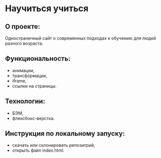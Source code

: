 # Научиться учиться

## О проекте:

Одностраничный сайт о современных подходах к обучению для людей разного возраста.

## Функциональность:

- анимации,
- трансформации,
- iframe,
- ссылки на страницы.

## Технологии:

- БЭМ,
- флексбокс-верстка.

## Инструкция по локальному запуску:

- скачать или склонировать репозитрий,
- открыть файл index.html.
